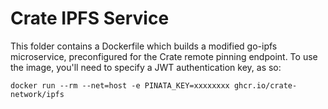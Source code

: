 # Crate IPFS Service

This folder contains a Dockerfile which builds a modified go-ipfs microservice, preconfigured for the Crate remote pinning endpoint. To use the image, you'll need to specify a JWT authentication key, as so:

```
docker run --rm --net=host -e PINATA_KEY=xxxxxxxx ghcr.io/crate-network/ipfs
```
